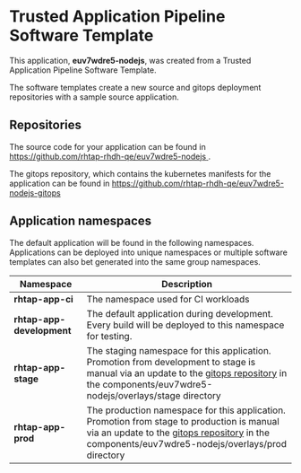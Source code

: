 # Trusted Application Pipeline Software Template

This application, **euv7wdre5-nodejs**, was created from a Trusted Application Pipeline Software Template.

The software templates create a new source and gitops deployment repositories with a sample source application. 

## Repositories

The source code for your application can be found in [https://github.com/rhtap-rhdh-qe/euv7wdre5-nodejs ](https://github.com/rhtap-rhdh-qe/euv7wdre5-nodejs ).
 
The gitops repository, which contains the kubernetes manifests for the application can be found in 
[https://github.com/rhtap-rhdh-qe/euv7wdre5-nodejs-gitops ](https://github.com/rhtap-rhdh-qe/euv7wdre5-nodejs-gitops ) 

## Application namespaces 

The default application will be found in the following namespaces. Applications can be deployed into unique namespaces or multiple software templates can also bet generated into the same group namespaces.  

|  Namespace   |  Description   |  
| -------- | -------- |
| **rhtap-app-ci** | The namespace used for CI workloads |
| **rhtap-app-development** | The default application during development. Every build will be deployed to this namespace for testing. |
| **rhtap-app-stage** | The staging namespace for this application. Promotion from development to stage is manual via an update to the [gitops repository](https://github.com/rhtap-rhdh-qe/euv7wdre5-nodejs-gitops ) in the components/euv7wdre5-nodejs/overlays/stage directory |
| **rhtap-app-prod** | The production namespace for this application. Promotion from stage to production is manual via an update to the [gitops repository](https://github.com/rhtap-rhdh-qe/euv7wdre5-nodejs-gitops ) in the components/euv7wdre5-nodejs/overlays/prod directory |